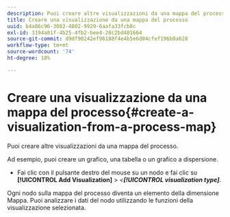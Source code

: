 ```yaml
---
description: Puoi creare altre visualizzazioni da una mappa del processo.
title: Creare una visualizzazione da una mappa del processo
uuid: b4a86c96-3082-4802-9929-6aafa33fcb8c
exl-id: 3194a81f-4b25-4fb2-bee4-28c2bd401664
source-git-commit: d9df90242ef96188f4e4b5e6d04cfef196b0a628
workflow-type: tm+mt
source-wordcount: '74'
ht-degree: 18%

---
```


# Creare una visualizzazione da una mappa del processo{#create-a-visualization-from-a-process-map}

Puoi creare altre visualizzazioni da una mappa del processo.

Ad esempio, puoi creare un grafico, una tabella o un grafico a dispersione.

* Fai clic con il pulsante destro del mouse su un nodo e fai clic su **[!UICONTROL Add Visualization]** > *&lt;**[!UICONTROL visualization type]***.

Ogni nodo sulla mappa del processo diventa un elemento della dimensione Mappa. Puoi analizzare i dati del nodo utilizzando le funzioni della visualizzazione selezionata.
